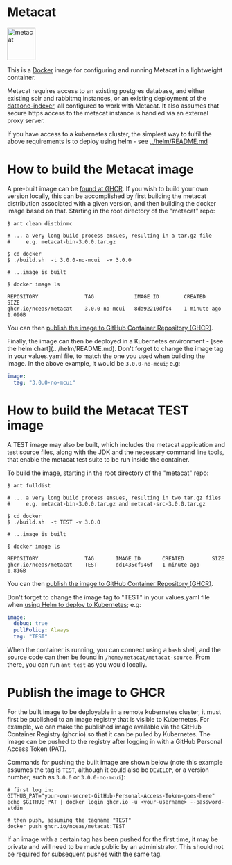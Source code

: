 # Metacat

<img src="https://knb.ecoinformatics.org/knb/docs/_images/metacat-logo-darkgray.png"
alt="metacat" height="75" width="65"/>

This is a [Docker](https://www.docker.com/) image for configuring and running
Metacat in a lightweight container.

Metacat requires access to an existing postgres database, and
either existing solr and rabbitmq instances, or an existing deployment of the
[dataone-indexer](https://github.com/DataONEorg/dataone-indexer), all configured to work with 
Metacat. It also assumes that secure https access to the metacat instance is handled via an external
proxy server.

If you have access to a kubernetes cluster, the simplest way to fulfil the above requirements is to
deploy using helm - see [../helm/README.md](../helm/README.md)

# How to build the Metacat image

A pre-built image can be [found at GHCR](https://github.com/NCEAS/metacat/pkgs/container/metacat).
If you wish to build your own version locally, this can be accomplished by first building the
metacat distribution associated with a given version, and then building the docker image based on
that. Starting in the root directory of the "metacat" repo:

```shell
$ ant clean distbinmc

# ... a very long build process ensues, resulting in a tar.gz file
#     e.g. metacat-bin-3.0.0.tar.gz

$ cd docker
$ ./build.sh  -t 3.0.0-no-mcui  -v 3.0.0

# ...image is built

$ docker image ls

REPOSITORY               TAG             IMAGE ID        CREATED           SIZE
ghcr.io/nceas/metacat    3.0.0-no-mcui   8da92210dfc4    1 minute ago      1.09GB
```

You can then [publish the image to GitHub Container Repository (GHCR)](#publish-the-image-to-ghcr).

Finally, the image can then be deployed in a Kubernetes environment - [see the helm chart](..
/helm/README.md). Don't forget to change the image tag in your values.yaml file, to match the one
you used when building the image. In the above example, it would be `3.0.0-no-mcui`; e.g:

```yaml
image:
  tag: "3.0.0-no-mcui"
```

# How to build the Metacat TEST image

A TEST image may also be built, which includes the metacat application and test source files, along
with the JDK and the necessary command line tools, that enable the metacat test suite to be run 
inside the container.

To build the image, starting in the root directory of the "metacat" repo: 

```console
$ ant fulldist

# ... a very long build process ensues, resulting in two tar.gz files
#     e.g. metacat-bin-3.0.0.tar.gz and metacat-src-3.0.0.tar.gz

$ cd docker
$ ./build.sh  -t TEST -v 3.0.0

# ...image is built

$ docker image ls

REPOSITORY               TAG       IMAGE ID       CREATED         SIZE
ghcr.io/nceas/metacat    TEST      dd1435cf946f   1 minute ago    1.81GB
```
You can then [publish the image to GitHub Container Repository (GHCR)](#publish-the-image-to-ghcr).

Don't forget to change the image tag to "TEST" in your values.yaml file when 
[using Helm to deploy to Kubernetes](../helm/README.md); e.g:

```yaml
image:
  debug: true
  pullPolicy: Always
  tag: "TEST"
```

When the container is running, you can connect using a `bash` shell, and the source code can 
then be found in `/home/metacat/metacat-source`. From there, you can run `ant test`
as you would locally.


# Publish the image to GHCR

For the built image to be deployable in a remote kubernetes cluster, it must first be published to
an image registry that is visible to Kubernetes. For example, we can make the published image
available via the GitHub Container Registry (ghcr.io) so that it can be pulled by Kubernetes. The
image can be pushed to the registry after logging in with a GitHub Personal Access Token (PAT).

Commands for pushing the built image are shown below (note this example assumes the tag is `TEST`, 
although it could also be `DEVELOP`, or a version number, such as `3.0.0` or `3.0.0-no-mcui`):

```console
# first log in:
GITHUB_PAT="your-own-secret-GitHub-Personal-Access-Token-goes-here"
echo $GITHUB_PAT | docker login ghcr.io -u <your-username> --password-stdin

# then push, assuming the tagname "TEST" 
docker push ghcr.io/nceas/metacat:TEST
```

If an image with a certain tag has been pushed for the first time, it may be private and will need 
to be made public by an administrator. This should not be required for subsequent pushes with the 
same tag.
